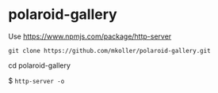 # polaroid-gallery

Use https://www.npmjs.com/package/http-server

`git clone https://github.com/mkoller/polaroid-gallery.git`

cd polaroid-gallery

$ `http-server -o`
